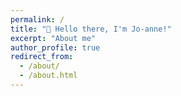 ```yaml
---
permalink: /
title: "👋 Hello there, I'm Jo-anne!"
excerpt: "About me"
author_profile: true
redirect_from:
  - /about/
  - /about.html
---
```


